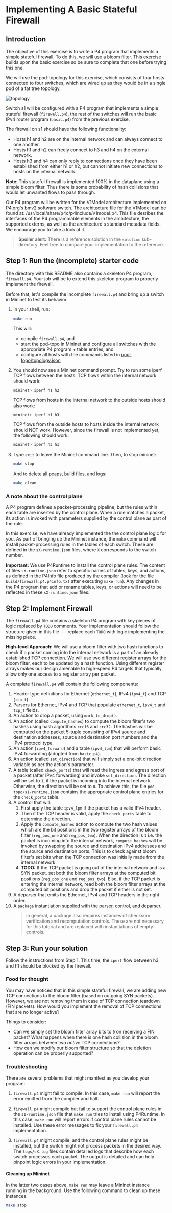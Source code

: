 # Implementing A Basic Stateful Firewall

## Introduction

The objective of this exercise is to write a P4 program that
implements a simple stateful firewall. To do this, we will use
a bloom filter. This exercise builds upon the basic exercise
so be sure to complete that one before trying this one.

We will use the pod-topology for this exercise, which consists of
four hosts connected to four switches, which are wired up as they
would be in a single pod of a fat tree topology.

![topology](./firewall-topo.png)

Switch s1 will be configured with a P4 program that implements a
simple stateful firewall (`firewall.p4`), the rest of the switches will run the 
basic IPv4 router program (`basic.p4`) from the previous exercise.

The firewall on s1 should have the following functionality:
* Hosts h1 and h2 are on the internal network and can always
  connect to one another.
* Hosts h1 and h2 can freely connect to h3 and h4 on the
  external network.
* Hosts h3 and h4 can only reply to connections once they have been
  established from either h1 or h2, but cannot initiate new
  connections to hosts on the internal network.

**Note**: This stateful firewall is implemented 100% in the dataplane
using a simple bloom filter. Thus there is some probability of
hash collisions that would let unwanted flows to pass through.

Our P4 program will be written for the V1Model architecture implemented
on P4.org's bmv2 software switch. The architecture file for the V1Model
can be found at: /usr/local/share/p4c/p4include/v1model.p4. This file
desribes the interfaces of the P4 programmable elements in the architecture,
the supported externs, as well as the architecture's standard metadata
fields. We encourage you to take a look at it.

> **Spoiler alert:** There is a reference solution in the `solution`
> sub-directory. Feel free to compare your implementation to the
> reference.

## Step 1: Run the (incomplete) starter code

The directory with this README also contains a skeleton P4 program,
`firewall.p4`. Your job will be to extend this skeleton program to
properly implement the firewall.

Before that, let's compile the incomplete `firewall.p4` and bring
up a switch in Mininet to test its behavior.

1. In your shell, run:
   ```bash
   make run
   ```
   This will:
   * compile `firewall.p4`, and
   * start the pod-topo in Mininet and configure all switches with
   the appropriate P4 program + table entries, and
   * configure all hosts with the commands listed in
   [pod-topo/topology.json](./pod-topo/topology.json)

2. You should now see a Mininet command prompt. Try to run some iperf
   TCP flows between the hosts. TCP flows within the internal 
   network should work:
   ```bash
   mininet> iperf h1 h2
   ```

   TCP flows from hosts in the internal network to the outside hosts 
   should also work:
   ```bash
   mininet> iperf h1 h3
   ```   

   TCP flows from the outside hosts to hosts inside the 
   internal network should NOT work. However, since the firewall is not 
   implemented yet, the following should work: 
   ```bash
   mininet> iperf h3 h1
   ```

3. Type `exit` to leave the Mininet command line.
   Then, to stop mininet:
   ```bash
   make stop
   ```
   And to delete all pcaps, build files, and logs:
   ```bash
   make clean
   ```

### A note about the control plane

A P4 program defines a packet-processing pipeline, but the rules
within each table are inserted by the control plane. When a rule
matches a packet, its action is invoked with parameters supplied by
the control plane as part of the rule.

In this exercise, we have already implemented the the control plane
logic for you. As part of bringing up the Mininet instance, the
`make` command will install packet-processing rules in the tables of
each switch. These are defined in the `sX-runtime.json` files, where
`X` corresponds to the switch number.

**Important:** We use P4Runtime to install the control plane rules. The
content of files `sX-runtime.json` refer to specific names of tables, keys, and
actions, as defined in the P4Info file produced by the compiler (look for the
file `build/firewall.p4.p4info.txt` after executing `make run`). Any changes in the P4
program that add or rename tables, keys, or actions will need to be reflected in
these `sX-runtime.json` files.

## Step 2: Implement Firewall

The `firewall.p4` file contains a skeleton P4 program with key pieces of
logic replaced by `TODO` comments. Your implementation should follow
the structure given in this file --- replace each `TODO` with logic
implementing the missing piece.

**High-level Approach:** We will use a bloom filter with two hash functions 
to check if a packet coming into the internal network is a part of 
an already established TCP connection. We will use two different register 
arrays for the bloom filter, each to be updated by a hash function. 
Using different register arrays makes our design amenable to high-speed 
P4 targets that typically allow only one access to a register array per packet.

A complete `firewall.p4` will contain the following components:

1. Header type definitions for Ethernet (`ethernet_t`), IPv4 (`ipv4_t`) and TCP (`tcp_t`).
2. Parsers for Ethernet, IPv4 and TCP that populate `ethernet_t`, `ipv4_t` and `tcp_t` fields.
3. An action to drop a packet, using `mark_to_drop()`.
4. An action (called `compute_hashes`) to compute the bloom filter's two hashes using hash 
algorithms `crc16` and `crc32`. The hashes will be computed on the packet 5-tuple consisting 
of IPv4 source and  destination addresses, source and destination port numbers and 
the IPv4 protocol type.
5. An action (`ipv4_forward`) and a table (`ipv4_lpm`) that will perform basic 
IPv4 forwarding (adopted from `basic.p4`).
6. An action (called `set_direction`) that will simply set a one-bit direction variable 
as per the action's parameter.
7. A table (called `check_ports`) that will read the ingress and egress port of a packet 
(after IPv4 forwarding) and invoke `set_direction`. The direction will be set to `1`, 
if the packet is incoming into the internal network. Otherwise, the direction will be set to `0`.
To achieve this, the file `pod-topo/s1-runtime.json` contains the appropriate control plane
entries for the `check_ports` table.
8. A control that will:
    1. First apply the table `ipv4_lpm` if the packet has a valid IPv4 header.
    2. Then if the TCP header is valid, apply the `check_ports` table to determine the direction.
    3. Apply the `compute_hashes` action to compute the two hash values which are the bit positions 
    in the two register arrays of the bloom filter (`reg_pos_one` and `reg_pos_two`). 
    When the direction is `1` i.e. the packet is incoming into the internal network, 
    `compute_hashes` will be invoked by swapping the source and destination IPv4 addresses 
    and the source and destination ports. This is to check against bloom filter's set bits 
    when the TCP connection was initially made from the internal network.
    4. **TODO:** If the TCP packet is going out of the internal network and is a SYN packet, 
    set both the bloom filter arrays at the computed bit positions (`reg_pos_one` and `reg_pos_two`). 
    Else, if the TCP packet is entering the internal network, 
    read both the bloom filter arrays at the computed bit positions and drop the packet if 
    either is not set.
9. A deparser that emits the Ethernet, IPv4 and TCP headers in the right order.
10. A `package` instantiation supplied with the parser, control, and deparser.
    > In general, a package also requires instances of checksum verification
    > and recomputation controls. These are not necessary for this tutorial
    > and are replaced with instantiations of empty controls.


## Step 3: Run your solution

Follow the instructions from Step 1. This time, the `iperf` flow between
h3 and h1 should be blocked by the firewall.

### Food for thought

You may have noticed that in this simple stateful firewall, we are adding 
new TCP connections to the bloom filter (based on outgoing SYN packets). 
However, we are not removing them in case of TCP connection teardown 
(FIN packets). How would you implement the removal of TCP connections that are 
no longer active?

Things to consider: 
 - Can we simply set the bloom filter array bits to `0` on 
 receiving a FIN packet? What happens when there is one hash collision in 
 the bloom filter arrays between two _active_ TCP connections?
 - How can we modify our bloom filter structure so that the deletion 
 operation can be properly supported? 

### Troubleshooting

There are several problems that might manifest as you develop your program:

1. `firewall.p4` might fail to compile. In this case, `make run` will
report the error emitted from the compiler and halt.

2. `firewall.p4` might compile but fail to support the control plane
rules in the `s1-runtime.json` file that `make run` tries to install
using P4Runtime. In this case, `make run` will report errors if control
plane rules cannot be installed. Use these error messages to fix your
`firewall.p4` implementation.

3. `firewall.p4` might compile, and the control plane rules might be
installed, but the switch might not process packets in the desired
way. The `logs/sX.log` files contain detailed logs that describe
how each switch processes each packet. The output is detailed and can
help pinpoint logic errors in your implementation.

#### Cleaning up Mininet

In the latter two cases above, `make run` may leave a Mininet instance
running in the background. Use the following command to clean up
these instances:

```bash
make stop
```

